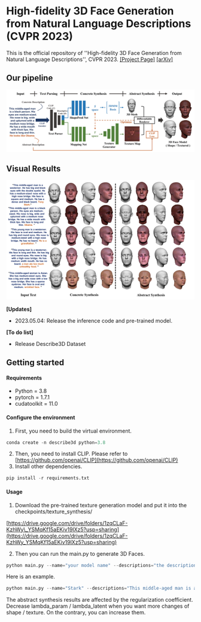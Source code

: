 # 
# High-fidelity 3D Face Generation from Natural Language Descriptions (CVPR 2023)
This is the official repository of ''High-fidelity 3D Face Generation from Natural Language Descriptions'', CVPR 2023. [\[Project Page\]](https://mhwu2017.github.io/) [\[arXiv\]](https://arxiv.org/pdf/2305.03302.pdf)

## Our pipeline
![image](images/4H6N9K0WdiC6cfKQtEMepnc6fKrtU5bdL_Bs3oB8Yrs.png)

## Visual Results
![image](images/mvoaaJPwWkVBGaVbY1ru6hbIIP9OkJiFYLKCCS65Sjk.png)

**\[Updates\]**

* 2023.05.04: Release the inference code and pre-trained model.

**\[To do list\]**

* Release Describe3D Dataset

## Getting started
#### Requirements
* Python = 3.8
* pytorch = 1.7.1
* cudatoolkit = 11.0

#### Configure the environment
1. First, you need to build the virtual environment.

```python
conda create -n describe3d python=3.8
```
2. Then, you need to install CLIP. Please refer to [https://github.com/openai/CLIP](https://github.com/openai/CLIP)
3. Install other dependencies.

```python
pip install -r requirements.txt
```
#### Usage
1. Download the pre-trained texture generation model and put it into the checkpoints/texture\_synthesis/

[https://drive.google.com/drive/folders/1zqCLaF-KzhWy\_YSMqKf15aEKiv19lXz5?usp=sharing](https://drive.google.com/drive/folders/1zqCLaF-KzhWy_YSMqKf15aEKiv19lXz5?usp=sharing)

2. Then you can run the main.py to generate 3D Faces.

```python
python main.py --name="your model name" --descriptions="the description of the face you want to generate." --prompt="the abstract descriptions"
```
Here is an example.

```python
python main.py --name="Stark" --descriptions="This middle-aged man is a westerner. He has big and black eyes with the double eyelid. He has a medium-sized nose with a high nose bridge. His face is square and medium. He has a dense and black beard." --prompt="Tony Stark."
```
The abstract synthesis results are affected by the regularization coefficient. Decrease lambda\_param / lambda\_latent when you want more changes of shape / texture. On the contrary, you can increase them.

